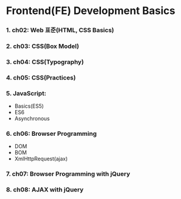 # Frontend(FE) Development Basics

### 1. ch02: Web 표준(HTML, CSS Basics)
### 2. ch03: CSS(Box Model)
### 3. ch04: CSS(Typography)
### 4. ch05: CSS(Practices)
### 5. JavaScript: 
- Basics(ES5)
- ES6
- Asynchronous 

### 6. ch06: Browser Programming
- DOM
- BOM
- XmlHttpRequest(ajax)

### 7. ch07: Browser Programming with jQuery
### 8. ch08: AJAX with jQuery